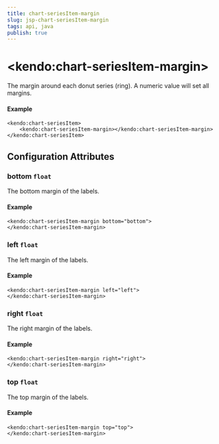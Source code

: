 ```yaml
---
title: chart-seriesItem-margin
slug: jsp-chart-seriesItem-margin
tags: api, java
publish: true
---
```


# \<kendo:chart-seriesItem-margin\>

The margin around each donut series (ring). A numeric value will set all margins.

#### Example
    <kendo:chart-seriesItem>
        <kendo:chart-seriesItem-margin></kendo:chart-seriesItem-margin>
    </kendo:chart-seriesItem>

## Configuration Attributes

### bottom `float`

The bottom margin of the labels.

#### Example
    <kendo:chart-seriesItem-margin bottom="bottom">
    </kendo:chart-seriesItem-margin>

### left `float`

The left margin of the labels.

#### Example
    <kendo:chart-seriesItem-margin left="left">
    </kendo:chart-seriesItem-margin>

### right `float`

The right margin of the labels.

#### Example
    <kendo:chart-seriesItem-margin right="right">
    </kendo:chart-seriesItem-margin>

### top `float`

The top margin of the labels.

#### Example
    <kendo:chart-seriesItem-margin top="top">
    </kendo:chart-seriesItem-margin>

 
